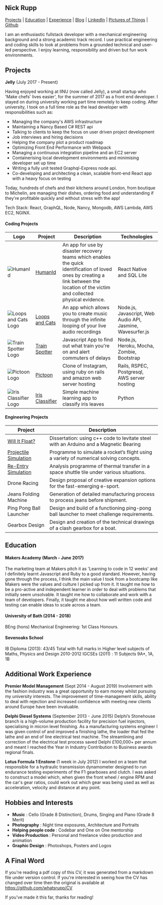 ## Nick Rupp

[Projects](#projects) | [Education](#education) | [Experience](#additional-work-experience) | [Blog](https://medium.com/@nickrupp95) | [LinkedIn](https://www.linkedin.com/in/nick-rupp-16663912a/) | [Pictures of Things](https://www.instagram.com/nick.rupp/) | [Github](https://github.com/whatsrupp)

I am an enthusiastic fullstack developer with a mechanical engineering background and a strong academic track record. I use practical engineering and coding skills to look at problems from a grounded technical and user-led perspective. I enjoy learning, responsibility and driven but fun work environments.


## Projects

**Jelly** (July 2017 - Present)

Having enjoyed working at IINU (now called Jelly), a small startup who 'Make chefs' lives easier', for the summer of 2017 as a front end developer. I stayed on during university working part time remotely to keep coding. After university, I took on a full time role as the lead developer with responsibilities such as:

- Managing the company's AWS infrastructure
- Maintaining a Nancy Based C# REST api
- Talking to clients to keep the focus on user driven project development
- Job interviews and hiring decisions
- Helping the company plot a product roadmap
- Optimizing Front End Performance with Webpack
- Managing a continuous integration pipeline and an EC2 server
- Containerising local development environments and minimising developer set up time
- Writing a fully unit tested Graphql-Express node api.
- Co-developing and architecting a clean, scalable front-end React app with a heavy focus on testing

Today, hundreds of chefs and their kitchens around London, from boutique to Michelin, are managing their dishes, ordering food and understanding if they're profitable quickly and without stress with the app!

Tech Stack: React, GraphQL, Node, Nancy, Mongodb, AWS Lambda, AWS EC2, NGINX.

#### Coding Projects

| Logo                                         | Project                                                             | Description                                                                                        | Technologies                                               |
| -------------------------------------------- | ------------------------------------------------------------------- | -------------------------------------------------------------------------------------------------- | ---------------------------------------------------------- |
| ![HumanId](https://i.imgur.com/v3HafG1.png) | [HumanId](https://github.com/whatsrupp/humanid)         | An app for use by disaster recovery teams which enables the quick identification of loved ones by creating a link between the location of the victim and collected physical evidence.                               | React Native and SQL Lite        |
| ![Loops and Cats Logo](https://i.imgur.com/vRvVByD.png)   | [Loops and Cats](https://github.com/whatsrupp/loops-and-cats)       | An app which allows you to create music through the infinite looping of your live audio recordings | Node.js, Javascript, Web Audio API, Jasmine, Wavesurfer.js |
| ![Train Spotter Logo](https://i.imgur.com/tMfedfY.png)   | [Train Spotter](https://github.com/whatsrupp/train-spotter)         | Javascript App to find out what train you're on and alert commuters of delays                      | Node.js, Heroku, Mocha, Zombie, Bootstrap                  |
| ![Pictoon Logo](https://i.imgur.com/2ex46Yo.png) | [Pictoon](https://github.com/whatsrupp/toon)                        | Clone of Instagram, using ruby on rails and amazon web server hosting                              | Rails, RSPEC, Postgresql, AWS server hosting               |
| ![Iris Classifier Logo](https://i.imgur.com/NbBCa4b.png)    | [Iris Classifier](https://github.com/whatsrupp/iris-classification) | Simple machine learning app to classify iris leaves                                                | Python                                                     |

#### Engineering Projects

| Project                                                                       | Description                                                                              |
| ----------------------------------------------------------------------------- | ---------------------------------------------------------------------------------------- |
[Will It Float?](https://drive.google.com/open?id=1zS4_EALHm6-gAL2HXCHWJI7QMQ3Zky8M) | Dissertation: using c++ code to levitate steel with an Arduino and a Magnetic Bearing   |
| [Projectile Simulation](https://github.com/whatsrupp/matlab-projectile-model) | Programme to simulate a rocket’s flight using a variety of numerical solving concepts.   |
| [Re-Entry Simulation](https://github.com/whatsrupp/matlab-shuttle-model)      | Analysis programme of thermal transfer in a space shuttle tile under various situations. |
| Drone Racing                                                                  | Design proposal of creative expansion options for the fast-emerging e-sport.             |
| Jeans Folding Machine                                                         | Generation of detailed manufacturing process to process jeans before shipment.           |
| Ping Pong Ball Launcher                                                       | Design and build of a functioning ping-pong ball launcher to meet challenge requirements.   |
| Gearbox Design                                                                | Design and creation of the technical drawings of a clash gearbox for a boat.             |


## Education

#### Makers Academy (March - June 2017)

The marketing team at Makers pitch it as 'Learning to code in 12 weeks' and I definitely learnt Javascript and Ruby to a good standard. However, having gone through the process, I think the main value I took from a bootcamp like Makers were the values and culture I picked up from it.
It taught me how to be a pro-active and independent learner in order to deal with problems that initially seem unsolvable. It taught me how to collaborate and work with a team of developers. Finally, it taught me about how well written code and testing can enable ideas to scale across a team.

#### University of Bath (2014 - 2018)

BEng (hons) Mechanical Engineering: 1st Class Honours.

#### Sevenoaks School

IB Diploma (2013): 43/45 Total with full marks in Higher level subjects of Maths, Physics and Design 2010-2012
IGCSEs (2011) : 11 Subjects 9A\*, 1A, 1B

## Additional Work Experience

**Premier Model Management** (Sept 2014 - August 2019)
Involvement with the fashion industry was a great opportunity to earn money whilst pursuing my university interests. The improvement of time-management skills, ability to deal with rejection and increased confidence with meeting new clients around Europe have been invaluable.

**Delphi Diesel Systems** (September 2013 - June 2015)
Delphi’s Stonehouse branch is a high-volume production facility for precision fuel injectors, specialising in micron level finishing. As a manufacturing systems engineer I was given control of and improved a finishing lathe, the loader that fed the lathe and an end of line electrical test machine. The streamlining and correction of the electrical test process saved Delphi £100,000+ per annum and meant I reached the Year in Industry Contribution to Business awards regional finals.

**Lotus Formula 1 Enstone** (1 week in July 2012)
I worked on a team that responsible for a hydraulic transmission dynamometer designed to run endurance testing experiments of the F1 gearboxes and clutch. I was asked to construct a model which, when given the front wheel / engine RPM and the car's gear ratios, could work out which gear was being used as well as acceleration, velocity and distance at any point.


## Hobbies and Interests

- **Music** : Cello (Grade 8 Distinction), Drums, Singing and Piano (Grade 8 Merit)
- **Photography** : Night time exposures, Architecture and Portraits
- **Helping people code** : Codebar and One on One mentorship
- **Video Production** : Personal and freelance video production and animation
- **Graphic Design** : Photoshops, Posters and Logos

## A Final Word
If you're reading a pdf copy of this CV, it was generated from a markdown file under version control. If you're interested in seeing how the CV has changed over time then the original is available at https://github.com/whatsrupp/CV

If you've made it this far, thanks for reading!
